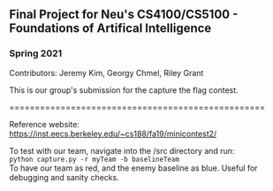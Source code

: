 ## Final Project for Neu's CS4100/CS5100 - Foundations of Artifical Intelligence
### Spring 2021

Contributors: Jeremy Kim, Georgy Chmel, Riley Grant

This is our group's submission for the capture the flag contest.


==================================================

Reference website:  
https://inst.eecs.berkeley.edu/~cs188/fa19/minicontest2/


To test with our team, navigate into the /src directory and run:  
``` python capture.py -r myTeam -b baselineTeam ```  
To have our team as red, and the enemy baseline as blue.
Useful for debugging and sanity checks.
